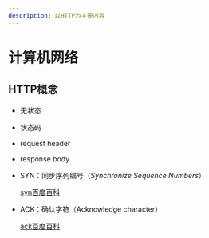 ```yaml
---
description: 以HTTP为主要内容
---
```


# 计算机网络

## HTTP概念

- 无状态

- 状态码

- request header

- response body

- SYN：同步序列编号（*Synchronize Sequence Numbers*）

    [syn百度百科](https://baike.baidu.com/item/syn)

- ACK：确认字符（Acknowledge character）

    [ack百度百科](https://baike.baidu.com/item/ACK)